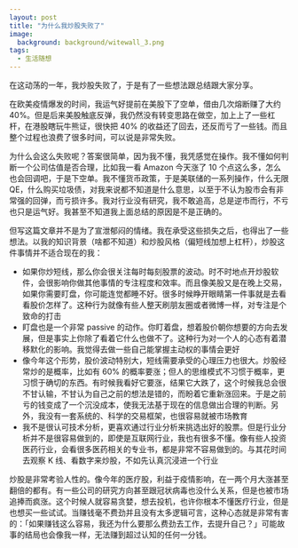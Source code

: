 ```yaml
---
layout: post
title: "为什么我炒股失败了"
image:
  background: background/witewall_3.png
tags:
  - 生活随想
---
```


在这动荡的一年，我炒股失败了，于是有了一些想法跟总结跟大家分享。

<!--more-->

在欧美疫情爆发的时间，我运气好提前在美股下了空单，借由几次熔断赚了大约 40%。但是后来美股触底反弹，我仍然没有转变思路在做空，加上上了一些杠杆，在港股瞎玩牛熊证，很快把 40% 的收益还了回去，还反而亏了一些钱。而且整个过程也浪费了很多时间，可以说是非常失败。

为什么会这么失败呢？答案很简单，因为我不懂，我凭感觉在操作。我不懂如何判断一个公司估值是否合理，比如我一看 Amazon 今天涨了 10 个点这么多，怎么也会回调吧，于是下空单。我不懂货币政策，于是美联储的一系列操作，什么无限 QE，什么购买垃圾债，对我来说都不知道是什么意思，以至于不认为股市会有非常强的回弹，而亏损许多。我对行业没有研究，我不敢追高，总是逆市而行，不亏也只是运气好。我甚至不知道我上面总结的原因是不是正确的。

但写这篇文章并不是为了宣泄郁闷的情绪。我在承受这些损失之后，也得出了一些想法。以我的知识背景（啥都不知道）和炒股风格（偏短线加想上杠杆），炒股这件事情并不适合现在的我：

- 如果你炒短线，那么你会很关注每时每刻股票的波动。时不时地点开炒股软件，会很影响你做其他事情的专注程度和效率。而且像美股又是在晚上交易，如果你需要盯盘，你可能连觉都睡不好。很多时候睁开眼睛第一件事就是去看看股价怎样了。这种行为就像有些人整天刷朋友圈或者微博一样，对专注是个致命的打击
- 盯盘也是一个非常 passive 的动作。你盯着盘，想着股价朝你想要的方向去发展，但是事实上你除了看着它什么也做不了。这种行为对一个人的心态有着潜移默化的影响。我觉得去做一些自己能掌握主动权的事情会更好
- 像今年这个形势，股价波动特别大，短线需要承受的心理压力也很大。炒股经常炒的是概率，比如有 60% 的概率要涨；但人的思维模式不习惯于概率，更习惯于确切的东西。有时候我看好它要涨，结果它大跌了，这个时候我总会很不甘认输，不甘认为自己之前的想法是错的，而盼着它重新涨回来。于是之前亏的钱变成了一个沉没成本，使我无法基于现在的信息做出合理的判断。另外，我没有一套系统的、科学的交易框架，也很容易就被市场教育
- 我不是很认可技术分析，更喜欢通过行业分析来挑选出好的股票。但是行业分析并不是很容易做到的，即使是互联网行业，我也有很多不懂。像有些人投资医药行业，会看很多医药相关的专业书，都是非常不容易做到的。与其花时间去观察 K 线、看数字来炒股，不如先认真沉浸进一个行业

炒股是非常考验人性的。像今年的医疗股，利益于疫情影响，在一两个月大涨甚至翻倍的都有。有一些公司的研究方向甚至跟冠状病毒也没什么关系，但是也被市场追捧而疯涨。这个时候人就容易贪婪，想去投机，也许你根本不懂医疗行业，但是也想买一些试试。当赚钱毫不费劲并且没有太多逻辑可言，这种心态就是非常有害的：「如果赚钱这么容易，我还为什么要那么费劲去工作，去提升自己？」可能故事的结局也会像我一样，无法赚到超过认知的任何一分钱。
